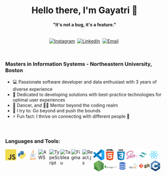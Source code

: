  
<p>
  <h1 align="center"><b>Hello there, I'm Gayatri 👋</b></h1>
</p>

<p>
  <h4 align="center"><b>"It's not a bug, it's a feature."</b></h4>
</p>


<p align="center">
<br>
<a href="https://instagram.com/_gayatri_sk?igshid=OGQ5ZDc2ODk2ZA%3D%3D&utm_source=qr"><img src="https://img.shields.io/badge/instagram-%23E4405F.svg?&style=for-the-badge&logo=instagram&logoColor=white" alt="Instagram" /></a>&nbsp;
<a href="https://www.linkedin.com/in/gayatri-s-kumar/"><img src="https://img.shields.io/badge/linkedin-%230077B5.svg?&style=for-the-badge&logo=linkedin&logoColor=white" alt="LinkedIn" /></a>&nbsp;
<a href="mailto:kumar.gay@northeastern.edu"><img src="https://img.shields.io/badge/gmail-%23D14836.svg?&style=for-the-badge&logo=gmail&logoColor=white" alt="Email"/></a>&nbsp;
</p>

<br>

### Masters in Information Systems - Northeastern University, Boston
- 💻 Passionate software developer and data enthusiast with 3 years of diverse experience
- 🚀 Dedicated to developing solutions with best-practice technologies for optimal user experiences
- 🎨 Dancer, and 🧑‍🏫 Mentor beyond the coding realm
- 🧗 I try to: Go beyond and push the bounds
- ⚡ Fun fact: I thrive on connecting with different people 🤝
<br>

### Languages and Tools: 

<img align="left" alt="JavaScript" width="35px" src="https://raw.githubusercontent.com/github/explore/80688e429a7d4ef2fca1e82350fe8e3517d3494d/topics/javascript/javascript.png" /> 
<img align="left" alt="HTML5" width="35px" src="https://raw.githubusercontent.com/github/explore/80688e429a7d4ef2fca1e82350fe8e3517d3494d/topics/python/python.png" />
<img align="left" alt="Java" width="35px" src="https://raw.githubusercontent.com/github/explore/80688e429a7d4ef2fca1e82350fe8e3517d3494d/topics/java/java.png" /> 


<img align="left" alt="AWS" width="35px" src="https://cdn2.iconfinder.com/data/icons/amazon-aws-stencils/100/Non-Service_Specific_copy__AWS_Cloud-1024.png" />

<img align="left" alt="TypeScript" width="35px" src="https://cdn3.iconfinder.com/data/icons/teenyicons-solid-vol-3/15/typescript-1024.png" />

<img align="left" alt="Tableau" width="35px" src="https://simpleicons.org/icons/tableau.svg" />

<img align="left" alt="Figma" width="35px" src="https://s3-alpha.figma.com/hub/file/2714591175/e1906d9b-540d-4ebd-b432-a8cf00472848-cover.png" />

<img align="left" alt="React.js" width="35px" src="https://simpleicons.org/icons/react.svg" />
<img align="left" alt="Visual Studio Code" width="35px" src="https://raw.githubusercontent.com/github/explore/80688e429a7d4ef2fca1e82350fe8e3517d3494d/topics/visual-studio-code/visual-studio-code.png" />
<img align="left" alt="HTML5" width="35px" src="https://raw.githubusercontent.com/github/explore/80688e429a7d4ef2fca1e82350fe8e3517d3494d/topics/html/html.png" />
<img align="left" alt="CSS3" width="35px" src="https://raw.githubusercontent.com/github/explore/80688e429a7d4ef2fca1e82350fe8e3517d3494d/topics/css/css.png" />
<img align="left" alt="Sass" width="35px" src="https://raw.githubusercontent.com/github/explore/80688e429a7d4ef2fca1e82350fe8e3517d3494d/topics/sass/sass.png" />
<img align="left" alt="HTML5" width="35px" src="https://raw.githubusercontent.com/github/explore/80688e429a7d4ef2fca1e82350fe8e3517d3494d/topics/tailwind/tailwind.png" />
<img align="left" alt="React" width="35px" src="https://raw.githubusercontent.com/github/explore/80688e429a7d4ef2fca1e82350fe8e3517d3494d/topics/react/react.png" />
<img align="left" alt="Node.js" width="35px" src="https://raw.githubusercontent.com/github/explore/80688e429a7d4ef2fca1e82350fe8e3517d3494d/topics/nodejs/nodejs.png" />
<img align="left" alt="MongoDB" width="40px" src="https://raw.githubusercontent.com/github/explore/80688e429a7d4ef2fca1e82350fe8e3517d3494d/topics/mongodb/mongodb.png" />
<img align="left" alt="SQL" width="35px" src="https://raw.githubusercontent.com/github/explore/80688e429a7d4ef2fca1e82350fe8e3517d3494d/topics/sql/sql.png" />
<img align="left" alt="MySQL" width="35px" src="https://raw.githubusercontent.com/github/explore/80688e429a7d4ef2fca1e82350fe8e3517d3494d/topics/mysql/mysql.png" />

<img align="left" alt="Git" width="35px" src="https://raw.githubusercontent.com/github/explore/80688e429a7d4ef2fca1e82350fe8e3517d3494d/topics/git/git.png" />



<img align="left" alt="HTML5" width="35px" src="https://raw.githubusercontent.com/github/explore/80688e429a7d4ef2fca1e82350fe8e3517d3494d/topics/cpp/cpp.png" />

<br>
<br>
<br>
<br>





<br>



[instagram]: https://instagram.com/_gayatri_sk?igshid=OGQ5ZDc2ODk2ZA%3D%3D&utm_source=qr
[linkedin]: https://www.linkedin.com/in/gayatri-s-kumar/
